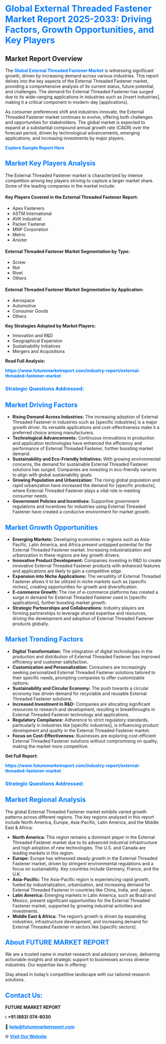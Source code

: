 <h1 style="color: #007BFF;">Global External Threaded Fastener Market Report 2025-2033: Driving Factors, Growth Opportunities, and Key Players</h1>

<section id="overview">
<h2>Market Report Overview</h2>
<p>The <a href="https://www.futuremarketreport.com/industry-report/external-threaded-fastener-market" style="color: #007BFF; text-decoration: none;"><strong>Global External Threaded Fastener Market</strong></a> is witnessing significant growth, driven by increasing demand across various industries. This report delves into the key aspects of the External Threaded Fastener market, providing a comprehensive analysis of its current status, future potential, and challenges. The demand for External Threaded Fastener has surged due to its wide-ranging applications in industries such as [insert industries], making it a critical component in modern-day [applications].</p>
<p>As consumer preferences shift and industries innovate, the External Threaded Fastener market continues to evolve, offering both challenges and opportunities for stakeholders. The global market is expected to expand at a substantial compound annual growth rate (CAGR) over the forecast period, driven by technological advancements, emerging applications, and increasing investments by major players.</p>
</section>

<section id="overview">
<p><a href="https://www.futuremarketreport.com/request-sample/reportId=84204" style="color: #007BFF; text-decoration: none;"><strong>Explore Sample Report Here</strong></a></p>
</section>

<section id="key-players">
<h2 style="color: #007BFF;">Market Key Players Analysis</h2>
<p>The External Threaded Fastener market is characterized by intense competition among key players striving to capture a larger market share. Some of the leading companies in the market include:</p>
<h4>Key Players Covered in the External Threaded Fastener Report:</h4>
<ul><li>Apex Fasteners</li><li>ASTM International</li><li>AVK Industrial</li><li>Packer Fastener</li><li>MNP Corporation</li><li>Metric</li><li>Anixter</li></ul>
<h4>External Threaded Fastener Market Segmentation by Type:</h4>
<ul><li>Screw</li><li>Nut</li><li>Rivet</li><li>Others</li></ul>

<h4>External Threaded Fastener Market Segmentation by Application:</h4>
<ul><li>Aerospace</li><li>Automotive</li><li>Consumer Goods</li><li>Others</li></ul>
<p><strong>Key Strategies Adopted by Market Players:</strong></p>
<ul>
<li>Innovation and R&D</li>
<li>Geographical Expansion</li>
<li>Sustainability Initiatives</li>
<li>Mergers and Acquisitions</li>
</ul>
</section>

<section>
<p><strong>Read Full Analysis: </strong></p><a href="https://www.futuremarketreport.com/industry-report/external-threaded-fastener-market" style="color: #007BFF; text-decoration: none;"><strong>https://www.futuremarketreport.com/industry-report/external-threaded-fastener-market</strong></a>
<h3 style="color: #007BFF;">Strategic Questions Addressed:</h3>
</section>

<section id="driving-factors">
<h2 style="color: #007BFF;">Market Driving Factors</h2>
<ul>
<li><strong>Rising Demand Across Industries:</strong> The increasing adoption of External Threaded Fastener in industries such as [specific industries] is a major growth driver. Its versatile applications and cost-effectiveness make it a preferred choice among manufacturers.</li>
<li><strong>Technological Advancements:</strong> Continuous innovations in production and application technologies have enhanced the efficiency and performance of External Threaded Fastener, further boosting market demand.</li>
<li><strong>Sustainability and Eco-Friendly Initiatives:</strong> With growing environmental concerns, the demand for sustainable External Threaded Fastener solutions has surged. Companies are investing in eco-friendly variants to align with global sustainability goals.</li>
<li><strong>Growing Population and Urbanization:</strong> The rising global population and rapid urbanization have increased the demand for [specific products], where External Threaded Fastener plays a vital role in meeting consumer needs.</li>
<li><strong>Government Policies and Incentives:</strong> Supportive government regulations and incentives for industries using External Threaded Fastener have created a conducive environment for market growth.</li>
</ul>
</section>

<section id="growth-opportunities">
<h2 style="color: #007BFF;">Market Growth Opportunities</h2>
<ul>
<li><strong>Emerging Markets:</strong> Developing economies in regions such as Asia-Pacific, Latin America, and Africa present untapped potential for the External Threaded Fastener market. Increasing industrialization and urbanization in these regions are key growth drivers.</li>
<li><strong>Innovative Product Development:</strong> Companies investing in R&D to create innovative External Threaded Fastener products with enhanced features and applications are likely to gain a competitive edge.</li>
<li><strong>Expansion into Niche Applications:</strong> The versatility of External Threaded Fastener allows it to be utilized in niche markets such as [specific niches], creating opportunities for growth and diversification.</li>
<li><strong>E-commerce Growth:</strong> The rise of e-commerce platforms has created a surge in demand for External Threaded Fastener used in [specific applications], further boosting market growth.</li>
<li><strong>Strategic Partnerships and Collaborations:</strong> Industry players are forming partnerships to leverage shared expertise and resources, driving the development and adoption of External Threaded Fastener products globally.</li>
</ul>
</section>

<section id="trending-factors">
<h2 style="color: #007BFF;">Market Trending Factors</h2>
<ul>
<li><strong>Digital Transformation:</strong> The integration of digital technologies in the production and distribution of External Threaded Fastener has improved efficiency and customer satisfaction.</li>
<li><strong>Customization and Personalization:</strong> Consumers are increasingly seeking personalized External Threaded Fastener solutions tailored to their specific needs, prompting companies to offer customizable options.</li>
<li><strong>Sustainability and Circular Economy:</strong> The push towards a circular economy has driven demand for recyclable and reusable External Threaded Fastener solutions.</li>
<li><strong>Increased Investment in R&D:</strong> Companies are allocating significant resources to research and development, resulting in breakthroughs in External Threaded Fastener technology and applications.</li>
<li><strong>Regulatory Compliance:</strong> Adherence to strict regulatory standards, particularly in industries like [specific industries], is influencing product development and quality in the External Threaded Fastener market.</li>
<li><strong>Focus on Cost-Effectiveness:</strong> Businesses are exploring cost-efficient External Threaded Fastener solutions without compromising on quality, making the market more competitive.</li>
</ul>
</section>

<section>
<p><strong>Get Full Report: </strong></p><a href="https://www.futuremarketreport.com/industry-report/external-threaded-fastener-market" style="color: #007BFF; text-decoration: none;"><strong>https://www.futuremarketreport.com/industry-report/external-threaded-fastener-market</strong></a>
<h3 style="color: #007BFF;">Strategic Questions Addressed:</h3>
</section>


<section id="regional-analysis">
<h2 style="color: #007BFF;">Market Regional Analysis</h2>
<p>The global External Threaded Fastener market exhibits varied growth patterns across different regions. The key regions analyzed in this report include North America, Europe, Asia-Pacific, Latin America, and the Middle East & Africa:</p>
<ul>
<li><strong>North America:</strong> This region remains a dominant player in the External Threaded Fastener market due to its advanced industrial infrastructure and high adoption of new technologies. The U.S. and Canada are leading markets in this region.</li>
<li><strong>Europe:</strong> Europe has witnessed steady growth in the External Threaded Fastener market, driven by stringent environmental regulations and a focus on sustainability. Key countries include Germany, France, and the U.K.</li>
<li><strong>Asia-Pacific:</strong> The Asia-Pacific region is experiencing rapid growth, fueled by industrialization, urbanization, and increasing demand for External Threaded Fastener in countries like China, India, and Japan.</li>
<li><strong>Latin America:</strong> Emerging markets in Latin America, such as Brazil and Mexico, present significant opportunities for the External Threaded Fastener market, supported by growing industrial activities and investments.</li>
<li><strong>Middle East & Africa:</strong> The region’s growth is driven by expanding industries, infrastructure development, and increasing demand for External Threaded Fastener in sectors like [specific sectors].</li>
</ul>
</section>

<footer>
<h2 style="color: #007BFF;">About FUTURE MARKET REPORT</h2>
<p>We are a trusted name in market research and advisory services, delivering actionable insights and strategic support to businesses across diverse industries. Our expertise lies in offering:</p>

<p>Stay ahead in today’s competitive landscape with our tailored research solutions.</p>

<h2 style="color: #007BFF;">Contact Us:</h2>
<p><strong>FUTURE MARKET REPORT</strong></p>
<p>📞 <strong>+91 (883) 074-8030</strong></p>
<p>📧 <strong><a href="mailto:help@futuremarketreport.com" style="color: #007BFF;">help@futuremarketreport.com</a></strong></p>
<p>🌐 <strong><a href="https://www.futuremarketreport.com/" style="color: #007BFF;">Visit Our Website</a></strong></p>
</footer>